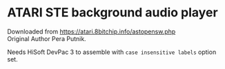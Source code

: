 ATARI STE background audio player
=================================

Downloaded from https://atari.8bitchip.info/astopensw.php  
Original Author Pera Putnik.

Needs HiSoft DevPac 3 to assemble with `case insensitive labels` option set.
